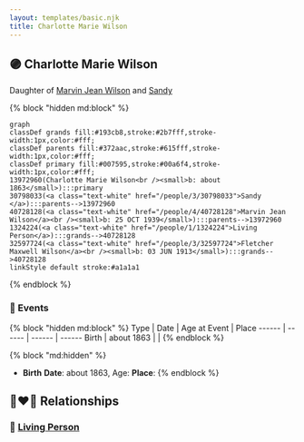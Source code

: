 ```yaml
---
layout: templates/basic.njk
title: Charlotte Marie Wilson
---
```

## 🟣 Charlotte Marie Wilson

Daughter of [Marvin Jean Wilson](/people/4/40728128) and [Sandy ](/people/3/30798033)

{% block "hidden md:block" %}
```mermaid
graph
classDef grands fill:#193cb8,stroke:#2b7fff,stroke-width:1px,color:#fff;
classDef parents fill:#372aac,stroke:#615fff,stroke-width:1px,color:#fff;
classDef primary fill:#007595,stroke:#00a6f4,stroke-width:1px,color:#fff;
13972960(Charlotte Marie Wilson<br /><small>b: about 1863</small>):::primary
30798033(<a class="text-white" href="/people/3/30798033">Sandy </a>):::parents-->13972960
40728128(<a class="text-white" href="/people/4/40728128">Marvin Jean Wilson</a><br /><small>b: 25 OCT 1939</small>):::parents-->13972960
1324224(<a class="text-white" href="/people/1/1324224">Living Person</a>):::grands-->40728128
32597724(<a class="text-white" href="/people/3/32597724">Fletcher Maxwell Wilson</a><br /><small>b: 03 JUN 1913</small>):::grands-->40728128
linkStyle default stroke:#a1a1a1
```
{% endblock %}

### 📆 Events

{% block "hidden md:block" %}
Type | Date | Age at Event | Place
------ | ------ | ------ | ------
Birth | about 1863 |  |
{% endblock %}

{% block "md:hidden" %}
- **Birth**
**Date**: about 1863, Age:
**Place**:
{% endblock %}

## 👩‍❤️‍👨 Relationships

### 🔵 [Living Person](/people/7/77849066)
